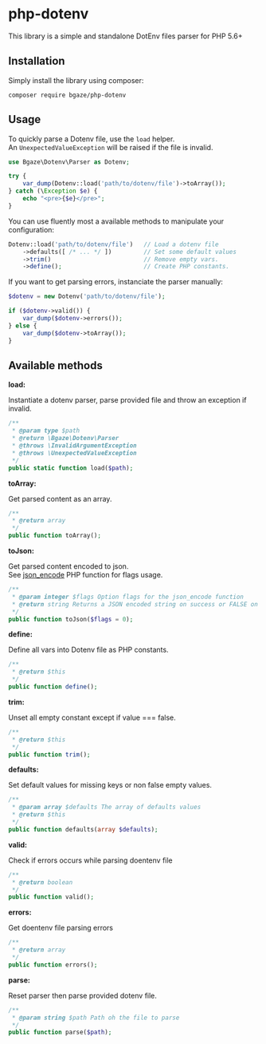 # php-dotenv

This library is a simple and standalone DotEnv files parser for PHP 5.6+

## Installation

Simply install the library using composer:

```
composer require bgaze/php-dotenv
```

## Usage

To quickly parse a Dotenv file, use the `load` helper.  
An `UnexpectedValueException` will be raised if the file is invalid. 

```php
use Bgaze\Dotenv\Parser as Dotenv;

try {
    var_dump(Dotenv::load('path/to/dotenv/file')->toArray());
} catch (\Exception $e) {
    echo "<pre>{$e}</pre>";
}
```

You can use fluently most a available methods to manipulate your configuration:

```php
Dotenv::load('path/to/dotenv/file')   // Load a dotenv file
    ->defaults([ /* ... */ ])         // Set some default values
    ->trim()                          // Remove empty vars.
    ->define();                       // Create PHP constants.
```

If you want to get parsing errors, instanciate the parser manually:

```php
$dotenv = new Dotenv('path/to/dotenv/file');

if ($dotenv->valid()) {
    var_dump($dotenv->errors());
} else {
    var_dump($dotenv->toArray());
}
```

## Available methods

**load:**

Instantiate a dotenv parser, parse provided file and throw an exception if invalid.

```php
/**
 * @param type $path
 * @return \Bgaze\Dotenv\Parser
 * @throws \InvalidArgumentException
 * @throws \UnexpectedValueException
 */
public static function load($path); 
```

**toArray:**

Get parsed content as an array.

```php
/**
 * @return array
 */
public function toArray();
```

**toJson:**

Get parsed content encoded to json.  
See [json_encode](http://php.net/manual/en/function.json-encode.php) PHP function for flags usage.

```php
/**
 * @param integer $flags Option flags for the json_encode function  
 * @return string Returns a JSON encoded string on success or FALSE on failure
 */
public function toJson($flags = 0);
```

**define:**

Define all vars into Dotenv file as PHP constants.

```php
/**
 * @return $this
 */
public function define();
```

**trim:**

Unset all empty constant except if value === false.

```php
/**
 * @return $this
 */
public function trim();
```

**defaults:**

Set default values for missing keys or non false empty values.

```php
/**
 * @param array $defaults The array of defaults values
 * @return $this
 */
public function defaults(array $defaults);
```

**valid:**

Check if errors occurs while parsing doentenv file

```php
/**
 * @return boolean
 */
public function valid();
```

**errors:**

Get doentenv file parsing errors

```php
/**
 * @return array
 */
public function errors();
```

**parse:**

Reset parser then parse provided dotenv file.

```php
/**
 * @param string $path Path oh the file to parse
 */
public function parse($path);
```
